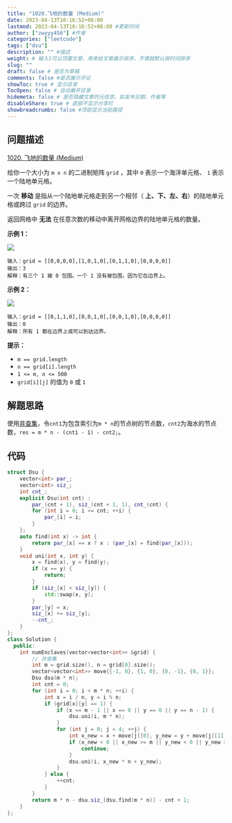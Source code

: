 ```yaml
---
title: "1020.飞地的数量 (Medium)"
date: 2023-04-13T10:16:52+08:00
lastmod: 2023-04-13T10:16:52+08:00 #更新时间
author: ["zwyyy456"] #作者
categories: ["leetcode"]
tags: ["dsu"]
description: "" #描述
weight: # 输入1可以顶置文章，用来给文章展示排序，不填就默认按时间排序
slug: ""
draft: false # 是否为草稿
comments: false #是否展示评论
showToc: true # 显示目录
TocOpen: false # 自动展开目录
hidemeta: false # 是否隐藏文章的元信息，如发布日期、作者等
disableShare: true # 底部不显示分享栏
showbreadcrumbs: false #顶部显示当前路径
---
```

## 问题描述
[1020. 飞地的数量 (Medium)](https://leetcode.cn/problems/number-of-enclaves/)

给你一个大小为 `m x n` 的二进制矩阵 `grid` ，其中 `0` 表示一个海洋单元格、 `1`
表示一个陆地单元格。

一次 **移动** 是指从一个陆地单元格走到另一个相邻（ **上、下、左、右**）的陆地单元格或跨过 `grid`
的边界。

返回网格中 **无法** 在任意次数的移动中离开网格边界的陆地单元格的数量。

**示例 1：**

![](https://pic-upyun.zwyyy456.tech/smms/2023-12-26-065518.jpg)

```
输入：grid = [[0,0,0,0],[1,0,1,0],[0,1,1,0],[0,0,0,0]]
输出：3
解释：有三个 1 被 0 包围。一个 1 没有被包围，因为它在边界上。

```

**示例 2：**

![](https://pic-upyun.zwyyy456.tech/smms/2023-12-26-065519.jpg)

```
输入：grid = [[0,1,1,0],[0,0,1,0],[0,0,1,0],[0,0,0,0]]
输出：0
解释：所有 1 都在边界上或可以到达边界。

```

**提示：**

- `m == grid.length`
- `n == grid[i].length`
- `1 <= m, n <= 500`
- `grid[i][j]` 的值为 `0` 或 `1`

## 解题思路
使用[并查集](https://blog.zwyyy456.tech/zh/posts/tech/dsu-oi-wiki/)，令`cnt1`为包含索引为`m * n`的节点树的节点数，`cnt2`为海水的节点数，`res = m * n - (cnt1 - 1) - cnt2;`。

## 代码
```cpp
struct Dsu {
    vector<int> par_;
    vector<int> siz_;
    int cnt_;
    explicit Dsu(int cnt) :
        par_(cnt + 1), siz_(cnt + 1, 1), cnt_(cnt) {
        for (int i = 0; i <= cnt; ++i) {
            par_[i] = i;
        }
    };
    auto find(int x) -> int {
        return par_[x] == x ? x : (par_[x] = find(par_[x]));
    }
    void uni(int x, int y) {
        x = find(x), y = find(y);
        if (x == y) {
            return;
        }
        if (siz_[x] < siz_[y]) {
            std::swap(x, y);
        }
        par_[y] = x;
        siz_[x] += siz_[y];
        --cnt_;
    }
};
class Solution {
  public:
    int numEnclaves(vector<vector<int>> &grid) {
        // 并查集
        int m = grid.size(), n = grid[0].size();
        vector<vector<int>> move{{-1, 0}, {1, 0}, {0, -1}, {0, 1}};
        Dsu dsu(m * n);
        int cnt = 0;
        for (int i = 0; i < m * n; ++i) {
            int x = i / n, y = i % n;
            if (grid[x][y] == 1) {
                if (x == m - 1 || x == 0 || y == 0 || y == n - 1) {
                    dsu.uni(i, m * n);
                }
                for (int j = 0; j < 4; ++j) {
                    int x_new = x + move[j][0], y_new = y + move[j][1];
                    if (x_new < 0 || x_new >= m || y_new < 0 || y_new >= n || grid[x_new][y_new] == 0) {
                        continue;
                    }
                    dsu.uni(i, x_new * n + y_new);
                }
            } else {
                ++cnt;
            }
        }
        return m * n - dsu.siz_[dsu.find(m * n)] - cnt + 1;
    }
};
```
